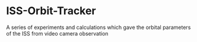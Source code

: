 # ISS-Orbit-Tracker
A series of experiments and calculations which gave the orbital parameters of the ISS from video camera observation
